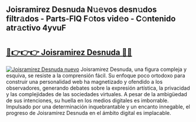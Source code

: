 ## Joisramirez Desnuda N𝚞𝚎vos desn𝚞dos filtr𝚊dos - Parts-FlQ F𝚘tos vid𝚎o - C𝚘ntenido atr𝚊ctivo 4yvuF

# <h2><a href="http://mb2sio.tromn.icu/?c=Joisramirez+Desnuda">🔗👉👉👉 Joisramirez Desnuda 🔗🔗</a></h2>

[![Joisramirez Desnuda nuevo](https://i.imgur.com/pEAQMta.gif)](http://mb2sio.tromn.icu/?c=Joisramirez+Desnuda)
Joisramirez Desnuda, una figura compleja y esquiva, se resiste a la comprensión fácil. Su enfoque poco ortodoxo para construir una personalidad web ha magnetizado y ofendido a los observadores, generando debates sobre la expresión artística, la privacidad y las complejidades de las sociedades virtuales. A pesar de la ambigüedad de sus intenciones, su huella en los medios digitales es imborrable. Impulsado por una determinación inquebrantable y un encanto innegable, el progreso de Joisramirez Desnuda en el ámbito digital es implacable.
